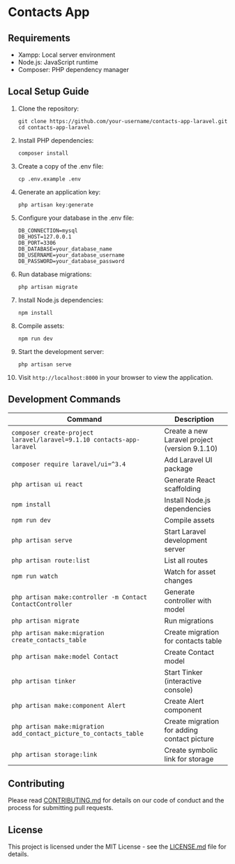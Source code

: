 # Contacts App

## Requirements

- Xampp: Local server environment
- Node.js: JavaScript runtime
- Composer: PHP dependency manager

## Local Setup Guide

1. Clone the repository:
   ```
   git clone https://github.com/your-username/contacts-app-laravel.git
   cd contacts-app-laravel
   ```

2. Install PHP dependencies:
   ```
   composer install
   ```

3. Create a copy of the .env file:
   ```
   cp .env.example .env
   ```

4. Generate an application key:
   ```
   php artisan key:generate
   ```

5. Configure your database in the .env file:
   ```
   DB_CONNECTION=mysql
   DB_HOST=127.0.0.1
   DB_PORT=3306
   DB_DATABASE=your_database_name
   DB_USERNAME=your_database_username
   DB_PASSWORD=your_database_password
   ```

6. Run database migrations:
   ```
   php artisan migrate
   ```

7. Install Node.js dependencies:
   ```
   npm install
   ```

8. Compile assets:
   ```
   npm run dev
   ```

9. Start the development server:
   ```
   php artisan serve
   ```

10. Visit `http://localhost:8000` in your browser to view the application.

## Development Commands

| Command | Description |
|---------|-------------|
| `composer create-project laravel/laravel=9.1.10 contacts-app-laravel` | Create a new Laravel project (version 9.1.10) |
| `composer require laravel/ui=^3.4` | Add Laravel UI package |
| `php artisan ui react` | Generate React scaffolding |
| `npm install` | Install Node.js dependencies |
| `npm run dev` | Compile assets |
| `php artisan serve` | Start Laravel development server |
| `php artisan route:list` | List all routes |
| `npm run watch` | Watch for asset changes |
| `php artisan make:controller -m Contact ContactController` | Generate controller with model |
| `php artisan migrate` | Run migrations |
| `php artisan make:migration create_contacts_table` | Create migration for contacts table |
| `php artisan make:model Contact` | Create Contact model |
| `php artisan tinker` | Start Tinker (interactive console) |
| `php artisan make:component Alert` | Create Alert component |
| `php artisan make:migration add_contact_picture_to_contacts_table` | Create migration for adding contact picture |
| `php artisan storage:link` | Create symbolic link for storage |

## Contributing

Please read [CONTRIBUTING.md](CONTRIBUTING.md) for details on our code of conduct and the process for submitting pull requests.

## License

This project is licensed under the MIT License - see the [LICENSE.md](LICENSE.md) file for details.
